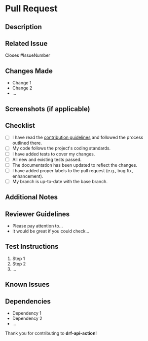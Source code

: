 # Pull Request

## Description

<!-- Provide a concise description of the changes introduced by this pull request. -->

## Related Issue

<!-- If this pull request addresses a specific issue, reference it by linking to the issue. For example: -->
Closes #IssueNumber

## Changes Made

<!-- List the changes made in this pull request, including new features, modifications, and bug fixes. -->

- Change 1
- Change 2
- ...

## Screenshots (if applicable)

<!-- Include screenshots or gifs that showcase the changes visually. -->

## Checklist

- [ ] I have read the [contribution guidelines](https://github.com/Ori-Roza/drf-api-action/blob/master/CONTRIBUTING.md) and followed the process outlined there.
- [ ] My code follows the project's coding standards.
- [ ] I have added tests to cover my changes.
- [ ] All new and existing tests passed.
- [ ] The documentation has been updated to reflect the changes.
- [ ] I have added proper labels to the pull request (e.g., bug fix, enhancement).
- [ ] My branch is up-to-date with the base branch.

## Additional Notes

<!-- Provide any additional information that might be helpful for reviewers or testers. -->

## Reviewer Guidelines

<!-- Suggest specific areas or aspects of the code that you would like the reviewers to focus on. -->

- Please pay attention to...
- It would be great if you could check...

## Test Instructions

<!-- Outline step-by-step instructions for testing the changes, especially if the testing process is not straightforward. -->

1. Step 1
2. Step 2
3. ...

## Known Issues

<!-- If there are any known issues or limitations with this pull request, mention them here. -->

## Dependencies

<!-- List any dependencies that this pull request relies on. -->

- Dependency 1
- Dependency 2
- ...

Thank you for contributing to **drf-api-action**!
